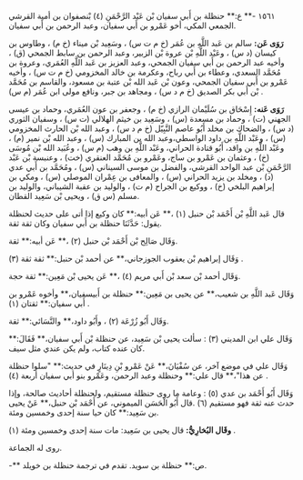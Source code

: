 ١٥٦١ -** ع:** حنظلة بن أَبي سفيان بْن عَبْد الرَّحْمَنِ (٤) بْنصفوان بن أمية القرشي الجمعي المكي، أخو عَمْرو بن أَبي سفيان، وعبد الرحمن بن أَبي سفيان.

**رَوَى عَن:** سالم بن عَبد اللَّهِ بن عُمَر (خ م ت س) ، وسَعِيد بْن ميناء (خ م) ، وطاوس بن كيسان (د س) ، وعَبْد اللَّهِ بْن عروة بْن الزبير، وعبد الرحمن بن سابط الجمحي (ق) ، وأخيه عبد الرحمن بن أَبي سفيان الجمحي، وعبد العزيز بن عَبد اللَّهِ العُمَري، وعروة بن مُحَمَّد السعدي، وعطاء بن أَبي رباح، وعكرمة بن خالد المخزومي (خ م ت س) ، وأخيه عَمْرو بن أَبي سفيان الجمحي، وعون بْن عَبد الله بْن عتبة بن مسعود، والقاسم بن مُحَمَّد بْن أَبي بكر الصديق (خ م د س) ، ومجاهد بن جبر، ونافع مولى ابن عُمَر (م س) .

**رَوَى عَنه:** إِسْحَاق بن سُلَيْمان الرازي (خ م) ، وجعفر بن عون العُمَري، وحماد بن عيسى الجهني (ت) ، وحماد بن مسعدة (س) ، وسَعِيد بن خيثم الهلالي (ت س) ، وسفيان الثوري (د س) ، والضحاك بن مخلد أَبُو عاصم النَّبِيّل (خ م د س) ، وعبد الله بْن الحارث المخزومي (س) ، وعَبْد اللَّهِ بن داود الواسطي،وعبد الله بن المبارك (س) ، وعبد الله بْن نمير (م) ، وعَبْد اللَّهِ بن واقد، أَبُو قتادة الحراني، وعَبْد اللَّهِ بن وهب (م س) ، وعُبَيد الله بْن مُوسَى (خ) ، وعثمان بن عَمْرو بن ساج، وعَمْرو بن مُحَمَّد العنقري (خت) ، وعنبسة بْن عَبْد الرَّحْمَنِ بْن عبد الواحد القرشي، والفضل بن موسى السيناني (س) ، ومُحَمَّد بن أَبي عدي (د) ، ومخلد بن يزيد الحراني (س) ، والمعافى بن عِمْران الموصلي (س) ، ومكي بن إبراهيم البلخي (خ) ، ووكيع بن الجراح (م ت) ، والوليد بن عقبة الشيباني، والوليد بن مسلم (س ق) ، ويحيى بْن سَعِيد القطان.

قال عَبد اللَّهِ بْن أَحْمَد بْن حنبل (١) ،** عَن أبيه:** كان وكيع إذا أتى على حديث لحنظلة يقول: حَدَّثَنَا حنظلة بن أَبي سفيان وكان ثقة ثقة.

وَقَال صَالِح بْن أَحْمَد بْن حنبل (٢) ،** عَن أبيه:** ثقة.

وَقَال إبراهيم بْن يعقوب الجوزجاني،** عن أحمد بْن حنبل:** ثقة ثقة (٣) .

وَقَال أحمد بْن سعد بْن أَبي مريم (٤) ،** عَن يحيى بْن مَعِين:** ثقة حجة.

وَقَال عَبد اللَّهِ بن شعيب،** عن يحيى بن مَعِين:** حنظلة بن أَبيسفيان،** وأخوه عَمْرو بن أَبي سفيان:** ثقتان (١) .

وَقَال أَبُو زُرْعَة (٢) ، وأَبُو داود،** والنَّسَائي:** ثقة.

وَقَال علي ابن المديني (٣) : سألت يحيى بْن سَعِيد، عن حنظلة بْن أَبي سفيان،** فَقَالَ:** كان عنده كتاب، ولم يكن عندي مثل سيف.

وَقَال علي في موضع آخر، عن سُفْيَانَ،** عَنْ عَمْرو بْنِ دِينَارٍ في حديث:** "سلوا حنظلة عن هذا"،** قال علي:** وحنظلة وعبد الرحمن، وعَمْرو بنو أبي سفيان أربعة (٤) .

وَقَال أَبُو أَحْمَد بن عدي (٥) : وعامة ما روى حنظلة مستقيم، ولحنظلة أحاديث صالحة، وإذا حدث عنه ثقة فهو مستقيم (٦) .قال أَبُو الْحَسَن الميموني، عن أَحْمَد بْن حنبل،** عَنْ يحيى بن سَعِيد:** كان حيا سنة إحدى وخمسين ومئة.

**وقَال البُخارِيُّ:** قال يحيى بن سَعِيد: مات سنة إحدى وخمسين ومئة (١) .

روى له الجماعة.

-** ص:** حنظلة بن سويد. تقدم في ترجمة حنظلة بن خويلد.